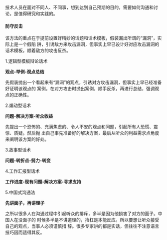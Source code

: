 技术人员在面对不同人、不同事，想到达到自己预期的目的，需要如何沟通和讨论，是值得研究和实践的。



#### 防守反击

该⽅法的重点在于提前设置好精妙的话题和话术模板，假装漏出所谓的“漏洞”，实际上是⼀个假陷 阱，引诱敌⽅来攻击漏洞，但事实上早已设计好对应攻击漏洞的话术模板，顺着敌⽅的攻击反杀。

 1.逻辑型模板辩论话术

**观点-举例-观点总结** 

先假装抛出⼀个看起来有“漏洞”的观点，引诱对⽅攻击漏洞，但事实上早已经准备好证明该观点的 案例，在对⽅攻击时抛出案例，顺⼿反杀，再进⾏总结，强调观点的正确性。

2.煽动型话术 

**问题-解决⽅案-听众收益** 

先提出⼀个恐怖的、充满焦虑的、令⼈不安的观点和问题，引起所有⼈恐慌、震惊、质疑。然后抛 出⾃⼰事先准备好的解决⽅案，最后从听众的利益需求点⻆度来阐明该⽅案的好处。 

3.故事型话术

**问题-转折点-努⼒-转变** 

4.⼯作汇报型话术

**⼯作进度-现有问题-解决⽅案-寻求⽀持** 

5.中国式沟通法

**先讲⾯⼦，再讲理⼦**

之所以很多⼈在沟通过程中引起听众的排斥，多半是因为他损害了对⽅的⾯⼦。中国⼈在没⾯⼦的 时候多半是不讲道理的，抬杠是本能反应。所以要想让听众接受⾃⼰的观点，当事⼈必须谨慎措 辞。很多专家讲的都是实话，但往往不注意语⾔技巧因⽽适得其反。